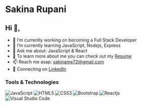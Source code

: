 # Sakina Rupani  

## Hi 👋, 

- 🔭 I’m currently working on becoming a Full Stack Developer
- 🌱 I’m currently learning JavaScript, Nodejs, Express
- 💬 Ask me about: JavaScript & React
- 📑 To learn more about me you can check out my <a href="https://drive.google.com/file/d/14QGHtJPto-2HMutPBxkZ6sxAi9FOJmMp/view?usp=sharing">Resume</a>
- 📫 Reach me asap: sakiname72@gmail.com
- 💼 Connecting on <a href="www.linkedin.com/in/sakinaarupanii">LinkedIn</a>


### Tools & Technologies

![JavaScript](https://img.shields.io/badge/-JavaScript-black?style=flat-square&logo=javascript)
![HTML5](https://img.shields.io/badge/-HTML5-E34F26?style=flat-square&logo=html5&logoColor=white)
![CSS3](https://img.shields.io/badge/-CSS3-1572B6?style=flat-square&logo=css3)
![Bootstrap](https://img.shields.io/badge/-Bootstrap-563D7C?style=flat-square&logo=bootstrap)
![Reactjs](https://img.shields.io/badge/-Reactjs-339933?style=flat-square&logo=React.js&logoColor=white)
![Visual Studio Code](https://img.shields.io/badge/-VSCode-007ACC?style=flat-square&logo=visual-studio-code&logoColor=white)
